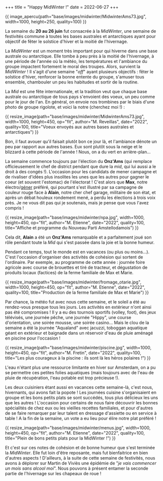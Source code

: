 +++
title = "Happy MidWinter !"
date = 2022-06-27
+++

{{ image_apercu(path="base/images/midwinter/MidwinterAms73.jpg", width=1000, height=250, quality=100) }}

La semaine du **20 au 26 juin** fut consacrée à la *MidWinter*, une semaine de festivités commune à toutes les bases australes et antarctiques ayant pour objectif de fêter le solstice d'hiver et la moitié de l'hivernage. 

<!-- more -->

La *MidWinter* est un moment très important pour qui hiverne dans une base australe ou antarctique. Elle tombe à peu près à la moitié de l'hivernage, à une période de l'année où la météo, les températures et l'ambiance du groupe impactent fortement le moral des troupes. Alors, survient la *MidWinter* ! Il s'agit d'une semaine "*off*" ayant plusieurs objectifs : fêter le solstice d'hiver, renforcer la bonne entente du groupe, s'amuser tous ensemble, chambouler un peu les habitudes et sortir de la routine.

La *Mid* est une fête internationale, et la tradition veut que chaque base australe ou antarctique de tous pays s'envoient des voeux, un peu comme pour le jour de l'an. En général, on envoie nos trombines par le biais d'une photo de groupe rigolote, et voici la notre (cherchez moi !) :

{{ resize_image(path="base/images/midwinter/MidwinterAms73.jpg", width=1000, height=450, op="fit", author="M. Reveillas", date="2022", quality=100, title="Voeux envoyés aux autres bases australes et antarctiques") }} 

Bon, il faut avouer qu'il faisait plutôt bon ce jour là, et l'ambiance dénote un peu par rapport aux autres bases. Eux sont plutôt sous la neige et le blizzard à cette période de l'année ! Nous, on a du vert en arrière-plan...

La semaine commence toujours par l'élection du **Onz'Ams** (qui remplace officieusement le chef de district pendant que dure la *mid*, qui lui aussi a le droit à des congés !). L'occasion pour les candidats de mener campagne et de rivaliser d'idées plus insolites les unes que les autres pour gagner le coeur (et souvent l'estomac) de l'électorat ! C'est alors que **Max**, notre électro/[géner](/lexique/#gener "logisticien/homme à tout faire de l'IPEV") préféré, qui pourtant s'est illustré par sa campagne de couleur rouge face à **Alain**, notre cher chef garage, militaire de son état, et après un débat houleux rondement mené, a perdu les élections à trois voix près. Je ne vous dit pas qui je soutenais, mais je pense que vous l'avez compris !

{{ resize_image(path="base/images/midwinter/npa.jpg", width=1000, height=450, op="fit", author="M. Etienne", date="2022", quality=100, title="Affiche et programme du Nouveau Parti Amstellodamois") }} 

Cela dit, **Alain** a été un **Onz'Ams** remarquable et a parfaitement joué son rôle pendant toute la *Mid* qui s'est passée dans la joie et la bonne humeur.


Pendant ce temps, tout le monde est en vacances (ou plus ou moins...). C'est l'occasion d'organiser des activités de cohésion qui sortent de l'ordinaire. Par exemple, au programme de cette année : journée foire agricole avec course de brouettes et tiré de tracteur, et dégustation de produits locaux (factices) de la ferme familiale de Max et Marie.

{{ resize_image(path="base/images/midwinter/fromage_otarie.jpg", width=1000, height=450, op="fit", author="M. Etienne", date="2022", quality=100, title="Production de la ferme familiale de Max et Marie") }} 

Par chance, la météo fut avec nous cette semaine, et le soleil a été au rendez-vous presque tous les jours. Les activités en extérieur n'ont ainsi pas été compromises ! Il y a eu des tournois sportifs (volley, foot), des jeux télévisés, une journée pêche, une journée "Hippy", une course d'orientation, une soirée mousse, une soirée casino... Mais le clou de la semaine a été la journée "Aqualand" avec jacuzzi, toboggan aquatique géant en extérieur et baignade dans un réservoir d'eau de pluie aménagé en piscine pour l'occasion !

{{ resize_image(path="base/images/midwinter/piscine.jpg", width=1000, height=450, op="fit", author="M. Fretin", date="2022", quality=100, title="Les plus courageux à la piscine : ils sont là les héros polaires !") }} 

L'eau n'étant plus une ressource limitante en hiver sur Amsterdam, on a pu se permettre ces petites folies aquatiques (mais toujours avec de l'eau de pluie de récupération, l'eau potable est trop précieuse !). 


Les deux cuisiniers étant aussi en vacances cette semaine-là, c'est nous, hivernants, qui avons fait la popote ! Les journées cuisine s'organisaient en groupe et les bons petits plats se sont succédés, tous plus délicieux les uns que les autres ! L'occasion pour certains de nous faire découvrir les bonnes spécialités de chez eux ou les vieilles recettes familiales, et pour d'autres de se faire remarquer par leur talent en dressage d'assiette ou en service à table ! A la fin de la semaine, un vote a eu lieu pour élire notre plat préféré !

{{ resize_image(path="base/images/midwinter/menus.jpg", width=1000, height=450, op="fit", author="M. Etienne", date="2022", quality=100, title="Plein de bons petits plats pour la MidWinter !") }} 

Et c'est sur ces notes de cohésion et de bonne humeur que s'est terminée la *MidWinter*. Elle fut loin d'être reposante, mais fut bienfaitrice en bien d'autres aspects ! D'ailleurs, à la suite de cette semaine de festivités, nous avons à déplorer sur Martin de Viviès une épidémie de "*je vais commencer un mois sans alcool moi*". Nous pouvons à présent entamer la seconde partie de l'hivernage sur les chapeaux de roue !






